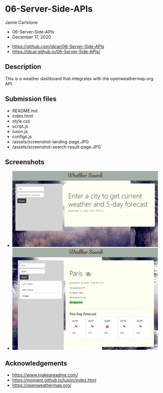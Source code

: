 # 06-Server-Side-APIs

Jamie Carlstone
- 06-Server-Side-APIs
- December 17, 2020

* https://github.com/jdcar/06-Server-Side-APIs
* https://jdcar.github.io/06-Server-Side-APIs/ 


## Description

This is a weather dashboard that integrates with the openweathermap.org API.

## Submission files

* README.md
* index.html
* style.css
* script.js
* luxon.js
* configs.js
* /assets/screenshot-landing-page.JPG
* /assets/screenshot-search-result-page.JPG

## Screenshots

* ![screenshot1](/assets/screenshot-landing-page.JPG "Landing Page")
* ![screenshot2](/assets/screenshot-search-result-page.JPG "City weather")


## Acknowledgements

* https://www.makeareadme.com/ 
* https://moment.github.io/luxon/index.html 
* https://openweathermap.org/  


